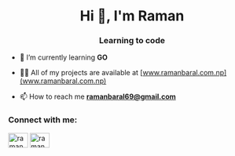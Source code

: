 <h1 align="center">Hi 👋, I'm Raman</h1>
<h3 align="center">Learning to code</h3>

- 🌱 I’m currently learning **GO**

- 👨‍💻 All of my projects are available at [www.ramanbaral.com.np](www.ramanbaral.com.np)

- 📫 How to reach me **ramanbaral69@gmail.com**

<h3 align="left">Connect with me:</h3>
<p align="left">
<a href="https://twitter.com/raman_baral_" target="blank"><img align="center" src="https://raw.githubusercontent.com/rahuldkjain/github-profile-readme-generator/master/src/images/icons/Social/twitter.svg" alt="raman_baral_" height="30" width="40" /></a>
<a href="https://linkedin.com/in/ramanbaral" target="blank"><img align="center" src="https://raw.githubusercontent.com/rahuldkjain/github-profile-readme-generator/master/src/images/icons/Social/linked-in-alt.svg" alt="ramanbaral" height="30" width="40" /></a>
</p>
